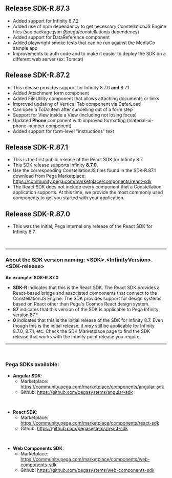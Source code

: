 ## Release SDK-R.87.3
* Added support for Infinity 8.7.2
* Added use of npm dependency to get necessary ConstellationJS Engine files (see package.json @pega/constellationjs dependency)
* Added support for DataReference component
* Added playwright smoke tests that can be run against the MediaCo sample app
* Improvements to auth code and to make it easier to deploy the SDK on a different web server (ex: Tomcat)

## Release SDK-R.87.2
* This release provides support for Infinity 8.7.0 **and** 8.7.1
* Added Attachment form component
* Added FileUtility component that allows attaching documents or links
* Improved updating of Vertical Tab component via DeferLoad
* Can open a ToDo item after cancelling out of a form step
* Support for View inside a View (including not losing focus)
* Updated **Phone** component with improved formatting (material-ui-phone-number component)
* Added support for form-level "instructions" text

## Release SDK-R.87.1
* This is the first public release of the React SDK for Infinity 8.7.
* This SDK release supports Infinity **8.7.0**.
* Use the corresponding ConstellationJS files found in the SDK-R.87.1 download from Pega Marketplace: https://community.pega.com/marketplace/components/react-sdk
* The React SDK does not include every component that a Constellation application supports. At this time, we provide the most commonly used components to get you started with your application.

## Release SDK-R.87.0
* This was the initial, Pega internal ony release of the React SDK for Infinity 8.7.

<br />

<hr />

### About the SDK version naming: \<**SDK**>.\<**InfinityVersion**>.\<**SDK-release**>

**An example: SDK-R.87.0**
* **SDK-R** indicates that this is the React SDK. The React SDK provides a React-based bridge and associated components that connect to the ConstellationJS Engine. The SDK provides support for design systems based on React other than Pega's Cosmos React design system.
* **87** indicates that this version of the SDK is applicable to Pega Infinity version 87.*
* **0** indicates that this is the initial release of the SDK for Infinity 8.7. Even though this is the initial release, it _may_ still be applicable for Infinity 8.7.0, 8.7.1, etc. Check the SDK Marketplace page to find the SDK release that works with the Infinity point release you require.
<hr />

<br />

### Pega SDKs available:
* **Angular SDK**:
  * Marketplace: https://community.pega.com/marketplace/components/angular-sdk
  * Github: https://github.com/pegasystems/angular-sdk

<br />

* **React SDK**:
  * Marketplace: https://community.pega.com/marketplace/components/react-sdk
  * Github: https://github.com/pegasystems/react-sdk

<br />

* **Web Components SDK**:
  * Marketplace: https://community.pega.com/marketplace/components/web-components-sdk
  * Github: https://github.com/pegasystems/web-components-sdk
